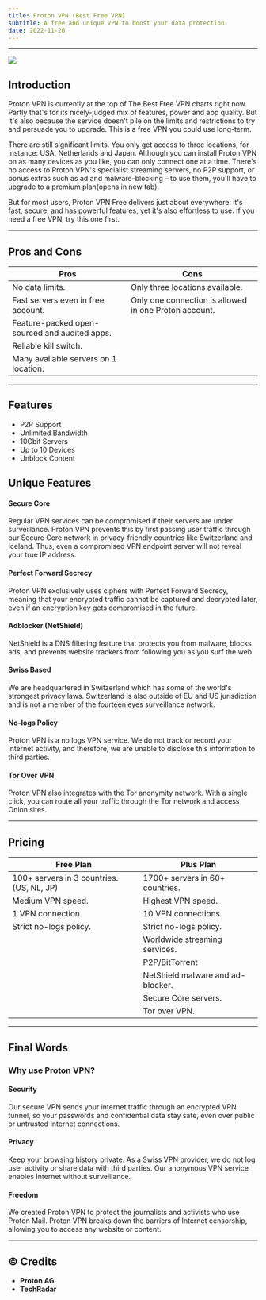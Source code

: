 ```yaml
---
title: Proton VPN (Best Free VPN)
subtitle: A free and unique VPN to boost your data protection.
date: 2022-11-26
---
```

---

![](https://is.gd/aOGJvh)

## Introduction
Proton VPN is currently at the top of The Best Free VPN charts right now. Partly that's for its nicely-judged mix of features, power and app quality. But it's also because the service doesn't pile on the limits and restrictions to try and persuade you to upgrade. This is a free VPN you could use long-term.

There are still significant limits. You only get access to three locations, for instance: USA, Netherlands and Japan. Although you can install Proton VPN on as many devices as you like, you can only connect one at a time. There's no access to Proton VPN's specialist streaming servers, no P2P support, or bonus extras such as ad and malware-blocking – to use them, you'll have to upgrade to a premium plan(opens in new tab).

But for most users, Proton VPN Free delivers just about everywhere: it's fast, secure, and has powerful features, yet it's also effortless to use. If you need a free VPN, try this one first.

---

## Pros and Cons

| Pros | Cons |
| --- | --- |
| No data limits. | Only three locations available. |
| Fast servers even in free account. | Only one connection is allowed in one Proton account. |
| Feature-packed open-sourced and audited apps. |   |
| Reliable kill switch. |   |
| Many available servers on 1 location. |   |

---

## Features
- P2P Support
- Unlimited Bandwidth
- 10Gbit Servers
- Up to 10 Devices
- Unblock Content

## Unique Features

#### Secure Core
Regular VPN services can be compromised if their servers are under surveillance. Proton VPN prevents this by first passing user traffic through our Secure Core network in privacy-friendly countries like Switzerland and Iceland. Thus, even a compromised VPN endpoint server will not reveal your true IP address.

#### Perfect Forward Secrecy
Proton VPN exclusively uses ciphers with Perfect Forward Secrecy, meaning that your encrypted traffic cannot be captured and decrypted later, even if an encryption key gets compromised in the future.

#### Adblocker (NetShield)
NetShield is a DNS filtering feature that protects you from malware, blocks ads, and prevents website trackers from following you as you surf the web.

#### Swiss Based
We are headquartered in Switzerland which has some of the world's strongest privacy laws. Switzerland is also outside of EU and US jurisdiction and is not a member of the fourteen eyes surveillance network.

#### No-logs Policy
Proton VPN is a no logs VPN service. We do not track or record your internet activity, and therefore, we are unable to disclose this information to third parties.

#### Tor Over VPN
Proton VPN also integrates with the Tor anonymity network. With a single click, you can route all your traffic through the Tor network and access Onion sites.

---

## Pricing

| Free Plan | Plus Plan |
| --- | --- |
| 100+ servers in 3 countries. (US, NL, JP) | 1700+ servers in 60+ countries. |
| Medium VPN speed. | Highest VPN speed. |
| 1 VPN connection. | 10 VPN connections. |
| Strict no-logs policy. | Strict no-logs policy. |
|   | Worldwide streaming services. |
|   | P2P/BitTorrent |
|   | NetShield malware and ad-blocker. |
|   | Secure Core servers. |
|   | Tor over VPN. |

---

## Final Words

### Why use Proton VPN?

#### Security
Our secure VPN sends your internet traffic through an encrypted VPN tunnel, so your passwords and confidential data stay safe, even over public or untrusted Internet connections.

#### Privacy
Keep your browsing history private. As a Swiss VPN provider, we do not log user activity or share data with third parties. Our anonymous VPN service enables Internet without surveillance.

#### Freedom
We created Proton VPN to protect the journalists and activists who use Proton Mail. Proton VPN breaks down the barriers of Internet censorship, allowing you to access any website or content.

---

## © Credits
- **Proton AG**
- **TechRadar**
